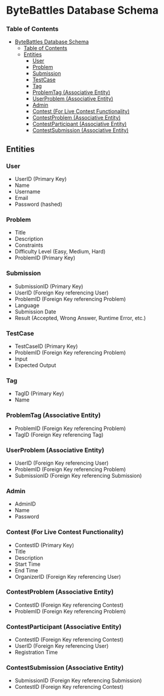 # ByteBattles Database Schema

### Table of Contents

- [ByteBattles Database Schema](#bytebattles-database-schema)
    - [Table of Contents](#table-of-contents)
  - [Entities](#entities)
    - [User](#user)
    - [Problem](#problem)
    - [Submission](#submission)
    - [TestCase](#testcase)
    - [Tag](#tag)
    - [ProblemTag (Associative Entity)](#problemtag-associative-entity)
    - [UserProblem (Associative Entity)](#userproblem-associative-entity)
    - [Admin](#admin)
    - [Contest (For Live Contest Functionality)](#contest-for-live-contest-functionality)
    - [ContestProblem (Associative Entity)](#contestproblem-associative-entity)
    - [ContestParticipant (Associative Entity)](#contestparticipant-associative-entity)
    - [ContestSubmission (Associative Entity)](#contestsubmission-associative-entity)

## Entities

### User
- UserID (Primary Key)
- Name
- Username
- Email
- Password (hashed)

### Problem
- Title
- Description
- Constraints
- Difficulty Level (Easy, Medium, Hard)
- ProblemID (Primary Key)

### Submission
- SubmissionID (Primary Key)
- UserID (Foreign Key referencing User)
- ProblemID (Foreign Key referencing Problem)
- Language
- Submission Date
- Result (Accepted, Wrong Answer, Runtime Error, etc.)

### TestCase
- TestCaseID (Primary Key)
- ProblemID (Foreign Key referencing Problem)
- Input
- Expected Output

### Tag
- TagID (Primary Key)
- Name

### ProblemTag (Associative Entity)
- ProblemID (Foreign Key referencing Problem)
- TagID (Foreign Key referencing Tag)

### UserProblem (Associative Entity)
- UserID (Foreign Key referencing User)
- ProblemID (Foreign Key referencing Problem)
- SubmissionID (Foreign Key referencing Submission)

### Admin
- AdminID
- Name
- Password

### Contest (For Live Contest Functionality)
- ContestID (Primary Key)
- Title
- Description
- Start Time
- End Time
- OrganizerID (Foreign Key referencing User)

### ContestProblem (Associative Entity)
- ContestID (Foreign Key referencing Contest)
- ProblemID (Foreign Key referencing Problem)

### ContestParticipant (Associative Entity)
- ContestID (Foreign Key referencing Contest)
- UserID (Foreign Key referencing User)
- Registration Time

### ContestSubmission (Associative Entity)
- SubmissionID (Foreign Key referencing Submission)
- ContestID (Foreign Key referencing Contest)
